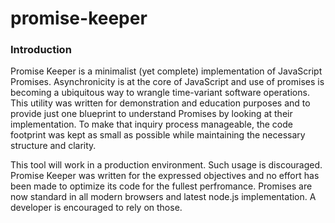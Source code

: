 # promise-keeper

### Introduction

Promise Keeper is a minimalist (yet complete) implementation of JavaScript 
Promises.  Asynchronicity is at the core of JavaScript and use of promises is 
becoming a ubiquitous way to wrangle time-variant software operations.  This 
utility was written for demonstration and education purposes and to provide just 
one blueprint to understand Promises by looking at their implementation.  To 
make that inquiry process manageable, the code footprint was kept as small as 
possible while maintaining the necessary structure and clarity.

This tool will work in a production environment.  Such usage is discouraged.  
Promise Keeper was written for the expressed objectives and no effort has been 
made to optimize its code for the fullest perfromance.  Promises are now 
standard in all modern browsers and latest node.js implementation.  A developer 
is encouraged to rely on those.

